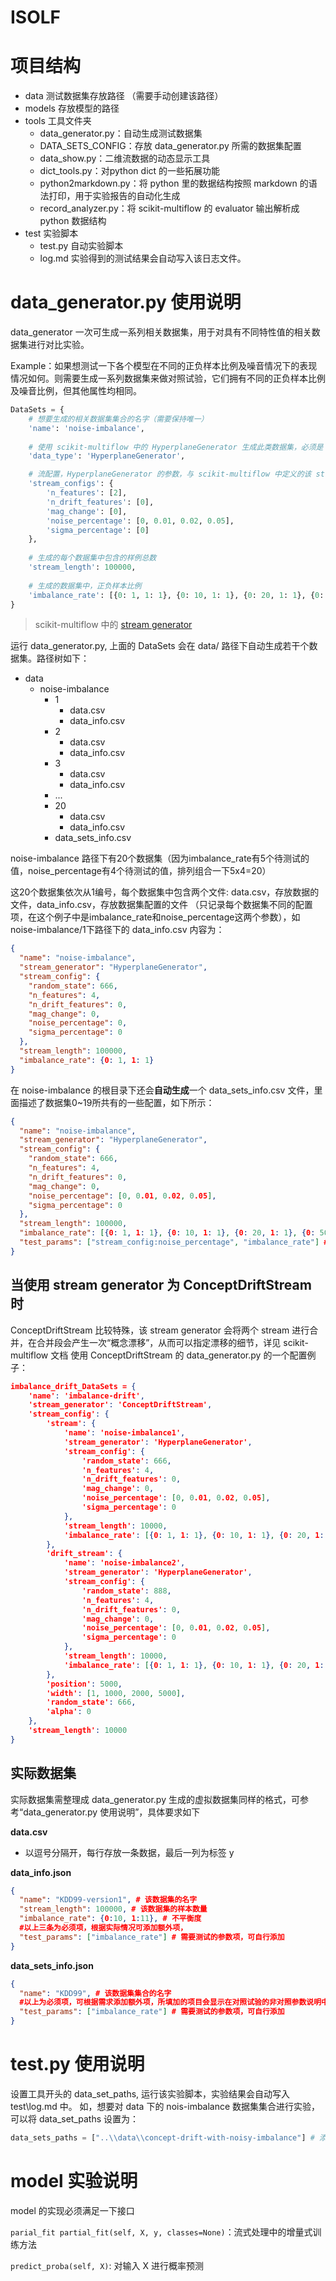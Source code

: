 # ISOLF

# 项目结构
+ data 测试数据集存放路径 （需要手动创建该路径）
+ models 存放模型的路径
+ tools 工具文件夹
    + data_generator.py：自动生成测试数据集
    + DATA_SETS_CONFIG：存放 data_generator.py 所需的数据集配置
    + data_show.py：二维流数据的动态显示工具
    + dict_tools.py：对python dict 的一些拓展功能
    + python2markdown.py：将 python 里的数据结构按照 markdown 的语法打印，用于实验报告的自动化生成
    + record_analyzer.py：将 scikit-multiflow 的 evaluator 输出解析成 python 数据结构
+ test 实验脚本
    + test.py 自动实验脚本
    + log.md 实验得到的测试结果会自动写入该日志文件。


# data_generator.py 使用说明

data_generator 一次可生成一系列相关数据集，用于对具有不同特性值的相关数据集进行对比实验。

Example：如果想测试一下各个模型在不同的正负样本比例及噪音情况下的表现情况如何。则需要生成一系列数据集来做对照试验，它们拥有不同的正负样本比例及噪音比例，但其他属性均相同。

```python
DataSets = {
    # 想要生成的相关数据集集合的名字（需要保持唯一）
    'name': 'noise-imbalance',
    
    # 使用 scikit-multiflow 中的 HyperplaneGenerator 生成此类数据集，必须是 scikit-multiflow 中的某种 stream generator 
    'data_type': 'HyperplaneGenerator', 

    # 流配置，HyperplaneGenerator 的参数，与 scikit-multiflow 中定义的该 stream generator 的参数保持一致
    'stream_configs': {
        'n_features': [2],
        'n_drift_features': [0],
        'mag_change': [0],
        'noise_percentage': [0, 0.01, 0.02, 0.05],
        'sigma_percentage': [0]
    },
    
    # 生成的每个数据集中包含的样例总数
    'stream_length': 100000,
    
    # 生成的数据集中，正负样本比例
    'imbalance_rate': [{0: 1, 1: 1}, {0: 10, 1: 1}, {0: 20, 1: 1}, {0: 50, 1: 1}, {0: 100, 1: 1}]
}
```

> scikit-multiflow 中的 [stream generator](https://scikit-multiflow.github.io/scikit-multiflow/documentation.html#stream-generators) 

运行 data_generator.py, 上面的 DataSets 会在 data/ 路径下自动生成若干个数据集。路径树如下：

+ data
    + noise-imbalance
        + 1
            + data.csv
            + data_info.csv
        + 2
            + data.csv
            + data_info.csv
        + 3
            + data.csv
            + data_info.csv
        + ...
        + 20
            + data.csv
            + data_info.csv
        + data_sets_info.csv

noise-imbalance 路径下有20个数据集（因为imbalance_rate有5个待测试的值，noise_percentage有4个待测试的值，排列组合一下5x4=20）  

这20个数据集依次从1编号，每个数据集中包含两个文件: data.csv，存放数据的文件，data_info.csv，存放数据集配置的文件
（只记录每个数据集不同的配置项，在这个例子中是imbalance_rate和noise_percentage这两个参数），如noise-imbalance/1下路径下的 data_info.csv 内容为：

```json
{
  "name": "noise-imbalance",
  "stream_generator": "HyperplaneGenerator",
  "stream_config": {
    "random_state": 666,
    "n_features": 4,
    "n_drift_features": 0,
    "mag_change": 0,
    "noise_percentage": 0,
    "sigma_percentage": 0
  },
  "stream_length": 100000,
  "imbalance_rate": {0: 1, 1: 1}
}
```

在 noise-imbalance 的根目录下还会**自动生成**一个 data_sets_info.csv 文件，里面描述了数据集0~19所共有的一些配置，如下所示：

```json
{
  "name": "noise-imbalance",
  "stream_generator": "HyperplaneGenerator",
  "stream_config": {
    "random_state": 666,
    "n_features": 4,
    "n_drift_features": 0,
    "mag_change": 0,
    "noise_percentage": [0, 0.01, 0.02, 0.05],
    "sigma_percentage": 0
  },
  "stream_length": 100000,
  "imbalance_rate": [{0: 1, 1: 1}, {0: 10, 1: 1}, {0: 20, 1: 1}, {0: 50, 1: 1}, {0: 100, 1: 1}],
  "test_params": ["stream_config:noise_percentage", "imbalance_rate"] # 该数据集集合测试的参数项列表（自动识别生成）
}
```

## 当使用 stream generator 为 ConceptDriftStream 时
ConceptDriftStream 比较特殊，该 stream generator 会将两个 stream 进行合并，在合并段会产生一次“概念漂移”，从而可以指定漂移的细节，详见 scikit-multiflow 文档
使用 ConceptDriftStream 的 data_generator.py 的一个配置例子：
```json
imbalance_drift_DataSets = {
    'name': 'imbalance-drift',
    'stream_generator': 'ConceptDriftStream',
    'stream_config': {
        'stream': {
            'name': 'noise-imbalance1',
            'stream_generator': 'HyperplaneGenerator',
            'stream_config': {
                'random_state': 666,
                'n_features': 4,
                'n_drift_features': 0,
                'mag_change': 0,
                'noise_percentage': [0, 0.01, 0.02, 0.05],
                'sigma_percentage': 0
            },
            'stream_length': 10000,
            'imbalance_rate': [{0: 1, 1: 1}, {0: 10, 1: 1}, {0: 20, 1: 1}, {0: 50, 1: 1}, {0: 100, 1: 1}]
        },
        'drift_stream': {
            'name': 'noise-imbalance2',
            'stream_generator': 'HyperplaneGenerator',
            'stream_config': {
                'random_state': 888,
                'n_features': 4,
                'n_drift_features': 0,
                'mag_change': 0,
                'noise_percentage': [0, 0.01, 0.02, 0.05],
                'sigma_percentage': 0
            },
            'stream_length': 10000,
            'imbalance_rate': [{0: 1, 1: 1}, {0: 10, 1: 1}, {0: 20, 1: 1}, {0: 50, 1: 1}, {0: 100, 1: 1}]
        },
        'position': 5000,
        'width': [1, 1000, 2000, 5000],
        'random_state': 666,
        'alpha': 0
    },
    'stream_length': 10000
}
```

## 实际数据集
实际数据集需整理成 data_generator.py 生成的虚拟数据集同样的格式，可参考“data_generator.py 使用说明”，具体要求如下

**data.csv**
+ 以逗号分隔开，每行存放一条数据，最后一列为标签 y

**data_info.json**
```json
{
  "name": "KDD99-version1", # 该数据集的名字
  "stream_length": 100000, # 该数据集的样本数量
  "imbalance_rate": {0:10, 1:11}, # 不平衡度
  #以上三条为必须项，根据实际情况可添加额外项，
  "test_params": ["imbalance_rate"] # 需要测试的参数项，可自行添加
}
```

**data_sets_info.json**
```json
{
  "name": "KDD99", # 该数据集集合的名字
  #以上为必须项，可根据需求添加额外项，所填加的项目会显示在对照试验的非对照参数说明中
  "test_params": ["imbalance_rate"] # 需要测试的参数项，可自行添加
}
```

# test.py 使用说明

设置工具开头的 data_set_paths, 运行该实验脚本，实验结果会自动写入 test\log.md 中。
如，想要对 data 下的 nois-imbalance 数据集集合进行实验，可以将 data_set_paths 设置为：
```python
data_sets_paths = ["..\\data\\concept-drift-with-noisy-imbalance"] # 添加额外的列表项可以一次进行多个实验
```

# model 实验说明
model 的实现必须满足一下接口

`parial_fit partial_fit(self, X, y, classes=None)`：流式处理中的增量式训练方法

`predict_proba(self, X)`: 对输入 X 进行概率预测
